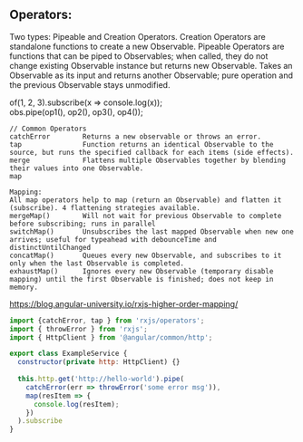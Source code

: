 ## Operators:
Two types: Pipeable and Creation Operators. Creation Operators are standalone functions to create a new Observable. Pipeable Operators are functions that can be piped to Observables; when called, they do not change existing Observable instance but returns new Observable. Takes an Observable as its input and returns another Observable; pure operation and the previous Observable stays unmodified.

of(1, 2, 3).subscribe(x => console.log(x));  
obs.pipe(op1(), op2(), op3(), op4());

```
// Common Operators
catchError        Returns a new observable or throws an error.
tap               Function returns an identical Observable to the source, but runs the specified callback for each items (side effects).
merge             Flattens multiple Observables together by blending their values into one Observable.             
map 

Mapping:
All map operators help to map (return an Observable) and flatten it (subscribe). 4 flattening strategies available. 
mergeMap()        Will not wait for previous Observable to complete before subscribing; runs in parallel 
switchMap()       Unsubscribes the last mapped Observable when new one arrives; useful for typeahead with debounceTime and distinctUntilChanged
concatMap()       Queues every new Observable, and subscribes to it only when the last Observable is completed.
exhaustMap()      Ignores every new Observable (temporary disable mapping) until the first Observable is finished; does not keep in memory.

```

https://blog.angular-university.io/rxjs-higher-order-mapping/


```js
import {catchError, tap } from 'rxjs/operators';
import { throwError } from 'rxjs';
import { HttpClient } from '@angular/common/http';

export class ExampleService {
  constructor(private http: HttpClient) {}
  
  this.http.get('http://hello-world').pipe(
    catchError(err => throwError('some error msg')),
    map(resItem => {
      console.log(resItem);
    })
  ).subscribe
}

``` 
